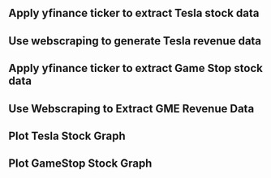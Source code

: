 ## Apply yfinance ticker to extract Tesla stock data

## Use webscraping to generate Tesla revenue data

## Apply yfinance ticker to extract Game Stop stock data

## Use Webscraping to Extract GME Revenue Data

## Plot Tesla Stock Graph

## Plot GameStop Stock Graph